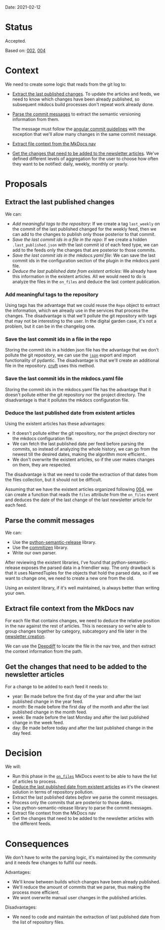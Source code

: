 Date: 2021-02-12

# Status
<!-- What is the status? Draft, Proposed, Accepted, Rejected, Deprecated or Superseded?
-->
Accepted.

Based on: [002](002-initial_plugin_design.md),
[004](004-article_newsletter_structure.md)

# Context
<!-- What is the issue that we're seeing that is motivating this decision or change? -->
We need to create some logic that reads from the git log to:

* [Extract the last published changes](#extract-the-last-published-changes).  To
    update the articles and feeds, we need to know which changes have been
    already published, so subsequent mkdocs build processes don't repeat work
    already done.

* [Parse the commit messages](#parse-the-commit-messages) to extract the
    semantic versioning information from them.

    The message must follow the [angular commit
    guidelines](https://github.com/angular/angular.js/blob/master/DEVELOPERS.md#commits)
    with the exception that we'll allow many changes in the same commit message.

* [Extract file context from the MkDocs nav](#extract-the-file-context-from-the-mkdocs-nav)
* [Get the changes that need to be added to the newsletter
    articles](#get-the-commits-that-need-to-be-added-to-the-newsletter-articles).
    We've defined different levels of aggregation for the user to choose how
    often they want to be notified: daily, weekly, monthly or yearly.

# Proposals
<!-- What are the possible solutions to the problem described in the context -->

## Extract the last published changes

We can:

* *Add meaningful tags to the repository*: If we create a tag `last_weekly` on the
    commit of the last published changed for the weekly feed, then we can
    add to the changes to publish only those posterior to that commit.
* *Save the last commit ids in a file in the repo*: If we create a hidden
    `.last_published.json` with the last commit id of each feed type,
    we can add to the feeds only the changes that are posterior to those
    commits.
* *Save the last commit ids in the mkdocs.yaml file*: We can save the last
    commit ids in the configuration section of the plugin in the mkdocs.yaml
    file.
* *Deduce the last published date from existent articles*: We already have this
    information in the existent articles. All we would need to do is analyze the
    files in the `on_files` and deduce the last content publication.

### Add meaningful tags to the repository

Using tags has the advantage that we could reuse the `Repo` object to extract
the information, which we already use in the services that process the changes.
The disadvantage is that we'll pollute the git repository with tags that may not
be interesting to the user. In the digital garden case, it's not a problem, but
it can be in the changelog one.

### Save the last commit ids in a file in the repo

Storing the commit ids in a hidden json file has the advantage that we don't
pollute the git repository, we can use the
[`json`](https://pydantic-docs.helpmanual.io/usage/exporting_models/#modeljson)
export and import functionality of pydantic. The disadvantage is that we'll
create an additional file in the repository.
[cruft](https://cruft.github.io/cruft/) uses this method.

### Save the last commit ids in the mkdocs.yaml file

Storing the commit ids in the mkdocs.yaml file has the advantage that it doesn't
pollute either the git repository nor the project directory. The disadvantage is
that it pollutes the mkdocs configuration file.

### Deduce the last published date from existent articles

Using the existent articles has these advantages:

* It doesn't pollute either the git repository, nor the project directory nor
    the mkdocs configuration file.
* We can fetch the last published date per feed before parsing the commits, so
    instead of analyzing the whole history, we can go from the newest till the
    desired dates, making the algorithm more efficient..
* We don't overwrite the existent articles, so if the user makes changes on
    them, they are respected.

The disadvantage is that we need to code the extraction of that dates from the
files collection, but it should not be difficult.

Assuming that we have the existent articles organized following
[004](004-article_newsletter_structure.md#how-to-organize-the-articles-in-the-mkdocs-nav-and-in-the-repository),
we can create a function that reads the `files` attribute from the `on_files`
event and deduces the date of the last change of the last newsletter article for
each feed.

## Parse the commit messages

We can:

* Use the
    [python-semantic-release](https://python-semantic-release.readthedocs.io/)
    library.
* Use the [commitizen](https://github.com/commitizen-tools/commitizen) library.
* Write our own parser.

After reviewing the existent libraries, I've found that python-semantic-release
exposes the parsed data in a friendlier way. The only drawback is that it uses
NamedTuples for the objects that hold the parsed data, so if we want to change
one, we need to create a new one from the old.

Using an existent library, if it's well maintained, is always better than
writing your own.

## Extract file context from the MkDocs nav

For each file that contains changes, we need to deduce the relative position in
the nav against the rest of articles. This is necessary so we're able to group
changes together by category, subcategory and file later in the [newsletter
creation](005-create_the_newsletter_articles.md).

We can use the
[Deepdiff](https://lyz-code.github.io/blue-book/coding/python/deepdiff/) to
locate the file in the nav tree, and then extract the context information from
the path.

## Get the changes that need to be added to the newsletter articles

For a change to be added to each feed it needs to:

* year: Be made before the first day of the year and after the last published
    change in the year feed.
* month: Be made before the first day of the month and after the last published
    change in the month feed.
* week: Be made before the last Monday and after the last published change in
    the week feed.
* day: Be made before today and after the last published change in the day
    feed.

# Decision
<!-- What is the change that we're proposing and/or doing? -->
We will:

* Run this phase in the
    [`on_files`](https://www.mkdocs.org/user-guide/plugins/#on_files) MkDocs
    event to be able to have the list of articles to process.
* [Deduce the last published date from existent
    articles](#deduce-the-last-published-date-from-existent-articles) as it's
    the cleanest solution in terms of repository pollution.
* Extract the last published dates *before* we parse the commit messages.
* Process only the commits that are posterior to those dates.
* Use python-semantic-release library to parse the commit messages.
* Extract file context from the MkDocs nav
* Get the changes that need to be added to the newsletter articles with the
    different feeds.

# Consequences
<!-- What becomes easier or more difficult to do because of this change? -->
We don't have to write the parsing logic, it's maintained by the community and
it needs few changes to fulfill our needs.

Advantages:

* We'll know between builds which changes have been already published.
* We'll reduce the amount of commits that we parse, thus making the process more
    efficient.
* We wont overwrite manual user changes in the published articles.

Disadvantages:

* We need to code and maintain the extraction of last published date from the
    list of repository files.
